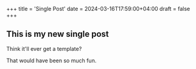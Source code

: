 +++
title = 'Single Post'
date = 2024-03-16T17:59:00+04:00
draft = false
+++

## This is my new single post

Think it'll ever get a template?

That would have been so much fun.